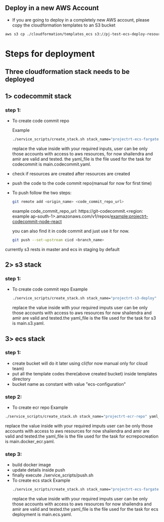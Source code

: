 ## Deploy in a new AWS Account

- If you are going to deploy in a completely new AWS account, please copy the cloudformation templates to an S3 bucket

```bash
aws s3 cp ./cloudformation/templates_ecs s3://pj-test-ecs-deploy-resources-bucket/templates --recursive
```

# Steps for deployment

## Three cloudformation stack needs to be deployed

<!-- ## Common Steps

- ./service_scripts/create_stack.sh shailendra-s3-deploy-ecs main.ecs.yaml 7b76e084-98d0-4cf6-852b-50aabea4e593(where the three parameters are stackname, yamlConfigFile, bitToken) -->

## 1> codecommit stack

### step 1:

- To create code commit repo

  Example

  ```bash
  ./service_scripts/create_stack.sh stack_name="projectrt-ecs-fargate-deploy" yaml_file="main.codecommit.yaml" profile="default" user="shailendra" token="7b76e084-98d0-4cf6-852b-50aabea4e593" region="ap-south-1"
  ```

  replace the value inside with your required inputs, user can be only those accounts with access to aws resources, for now shailendra and amir are valid and tested. the yaml_file is the file used for the task for codecommit is main.codecommit.yaml.

- check if resources are created after resources are created
- push the code to the code commit repo(manual for now for first time)
- To push follow the two steps:

  ```bash
  git remote add <origin_name> <code_commit_repo_url>
  ```

  example
  code_commit_repo_url: https://git-codecommit.<region: example ap-south-1>.amazonaws.com/v1/repos/<example:projectrt-codecommit-node-react>

  you can also find it in code commit and just use it for now.

  ```bash
  git push --set-upstream cicd <branch_name>
  ```

currently s3 rests in master and ecs in staging by default

## 2> s3 stack

### step 1:

- To create code commit repo
  Example

  ```bash
  ./service_scripts/create_stack.sh stack_name="projectrt-s3-deploy" yaml_file="main.s3.yaml" profile="default" user="shailendra" token="7b76e084-98d0-4cf6-852b-50aabea4e593" region="ap-south-1"
  ```

  replace the value inside with your required imputs user can be only those accounts with access to aws resources for now shailendra and amir are valid and tested.the yaml_file is the file used for the task for s3 is main.s3.yaml.

## 3> ecs stack

### step 1:

- create bucket will do it later using cli(for now manual only for cloud team)
- put all the template codes there(above created bucket) inside templates directory
- bucket name as constant with value "ecs-configuration"

### step 2:

- To create ecr repo
  Example

```bash
./service_scripts/create_stack.sh stack_name="projectrt-ecr-repo" yaml_file="main.docker_ecr.yaml" profile="default" user="shailendra" token="7b76e084-98d0-4cf6-852b-50aabea4e593" region="ap-south-1"
```

replace the value inside with your required imputs user can be only those accounts with access to aws resources for now shailendra and amir are valid and tested.the yaml_file is the file used for the task for ecrrepocreation is main.docker_ecr.yaml.

### step 3:

- build docker image
- update details inside push
- finally execute ./service_scripts/push.sh
- To create ecs stack
  Example
  ```bash
  ./service_scripts/create_stack.sh stack_name="projectrt-ecs-fargate-deploy" yaml_file="main.ecs.yaml" profile="default" user="shailendra" token="7b76e084-98d0-4cf6-852b-50aabea4e593" region="ap-south-1"
  ```
  replace the value inside with your required imputs user can be only those accounts with access to aws resources for now shailendra and amir are valid and tested.the yaml_file is the file used for the task for ecs deployment is main.ecs.yaml.
